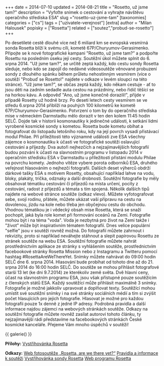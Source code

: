 +++
date = 2014-07-10
updated = 2014-08-21
title = "Rosetto, už jsme tam?"
description = "Vyfoťte snímek o cestování a vyhrajte návštěvu operačního střediska ESA"
slug ="rosetto-uz-jsme-tam"
[taxonomies]
categories = ["cs"]
tags = ["uzivatele-verejnost"]
[extra]
author = "Milan Halousek"
popisky = ["Rosetta"]
related = ["soutez","probud-se-rosetto"]
+++

Po desetileté cestě dlouhé více než 6 miliard km se evropská vesmírná sonda Rosetta blíží k svému cíli, kometě 67P/Churyumov-Gerasimenko. Připojte se k nové fotografické kampani "Rosetto, už jsme tam?” a podpořte Rosettu na posledním úseku její cesty. Soutěžní úkol můžete splnit do 6. srpna 2014. "Už jsme tam?", se určitě zeptá každý, kdo cestu sondy Rosetta sleduje, nebo kdo se zapojil do nedávné videosoutěže věnované probuzení sondy z dlouhého spánku během průletu nehostinným vesmírem (více o soutěži "Probuď se Rosetto!" najdete v odkaze v levém sloupci na této stránce). "Už jsme tam?", se občas zeptá každý, kdo někam cestuje - ať to jsou děti na zadním sedadle auta cestou na prázdniny, nebo řidič těšící se na horkou kávu. A odpověď "Ano, už jsme konečně dorazili!", přijde v případě Rosetty už hodně brzy. Po deseti letech cesty vesmírem se ve středu 6.srpna 2014 přiblíží na pouhých 100 kilometrů ke kometě 67P/Churyumov-Gerasimenko. Potvrzení o tom by do operačního střediska mise v německém Darmstadtu mělo dorazit v ten den kolem 11:45 hodin SELČ. Dojde tak v historii kosmonautiky k jedinečné události, k setkání lidmi vyrobené kosmické sondy s kometou. Rosetta bude kometu obíhat a fotografovat do listopadu letošního roku, kdy na její povrch vysadí přistávací modul Philae. Při příležitosti této významné události zve ESA všechny zájemce o kosmonautiku k účasti ve fotografické soutěži oslavující cestování a příjezdy. Dva autoři nejhezčích a nejzajímavějších fotografií budou pozváni k účasti na slavnostním programu v listopadu 2014 v operačním středisku ESA v Darmstadtu u příležitosti přistání modulu Philae na povrchu komety. Jednoho vítěze vybere porota odborníků ESA, druhého veřejnost hlasováním o nejhezčí fotografii. Dalších deset výherců obdrží dárkové tašky ESA s motivem Rosetty, obsahující například lahve na vodu, bloky, plakáty, trička, odznaky a další drobnosti. Soutěžní fotografie by měly obsahovat tématiku cestování či příjezdů na místa určení, pocity z cestování, radost z příjezdů a témata s tím spojená. Několik dalších tipů najdete na webové stránce soutěže (odkaz vlevo). Můžete vyfotografovat sebe, svojí rodinu, přátele, můžete ukázat vaší přípravu na cestu na dovolenou, jízdu na kole nebo třeba jen obyčejnou cestu do obchodu. Vhodnou tématikou je i vědecký obsah mise Rosetta, která se snaží pochopit, jaká byla role komet při formování oceánů na Zemi. Fotografie mohou být i na téma "voda". Voda je nezbytná pro život na Zemi takže i "život" může být inspirativním tématem fotografií. Dnes velice populární "selfie" jsou v soutěži rovněž možná. Do fotografií můžete zahrnout i rekvizity, proto si například neváhejte stáhnout a slepit papírovou Rosettu ze stránek soutěže na webu ESA. Soutěžní fotografie můžete nahrát prostřednictvím aplikace ze stránky s vyhlášením soutěže, prostřednictvím facebookové stránky Rosetta Mission nebo z Instagramu a Twitteru pomocí hashtag #RosettaAreWeThereYet. Snímky můžete nahrávat do 09:00 hodin SELČ dne 6. srpna 2014. Hlasování bude probíhat od tohoto dne až do 21. srpna 2014 do 16:00 hodin SELČ. Do soutěže se mohou přihlásit fotografové starší 13 let (ke dni 9.7.2014) ze kterékoliv země světa. Dvě hlavní ceny, účast na slavnostním programu ESA, jsou však přístupné pouze soutěžícím z členských států ESA. Každý soutěžící může přihlásit maximálně 3 snímky. Fotografie je možné jakkoliv upravovat a doplňovat texty. Soutěžící mohou umístit své soutěžní snímky i na své stránky sociálních médií a tím si zvýšit počet hlasujících pro jejich fotografie. Hlasovat je možné pro každou fotografii pouze 1x denně z jedné IP adresy. Podrobná pravidla a další informace najdou zájemci na webových stránkách soutěže. Odkazy na soutěžní fotografie můžete rovněž zasílat autorovi tohoto článku, ty nejzajímavější rádi představíme na facebookových stránkách České kosmické kanceláře. Přejeme Vám mnoho úspěchů v soutěži!

{{ galerie() }}

**Přílohy:**
[Vystřihovánka Rosetta]

[Vystřihovánka Rosetta]: rosetta-vystrihovanka.pdf

**Odkazy:**
[Web fotosoutěže „Rosetta, are we there yet?“]
[Pravidla a informace k soutěži]
[Vystřihovánka sondy Rosetta]
[Web programu Rosetta]

[Web fotosoutěže „Rosetta, are we there yet?“]: http://www.esa.int/Our_Activities/Space_Science/Rosetta/Rosetta_are_we_there_yet
[Pravidla a informace k soutěži]: http://www.esa.int/Our_Activities/Space_Science/Rosetta/Rosetta_are_we_there_yet_competition_rules
[Vystřihovánka sondy Rosetta]: http://www.esa.int/var/esa/storage/images/esa_multimedia/images/2014/07/build_a_rosetta_model/14614151-2-eng-GB/Build_a_Rosetta_model.jpg
[Web programu Rosetta]: http://www.esa.int/Our_Activities/Space_Science/Rosetta
